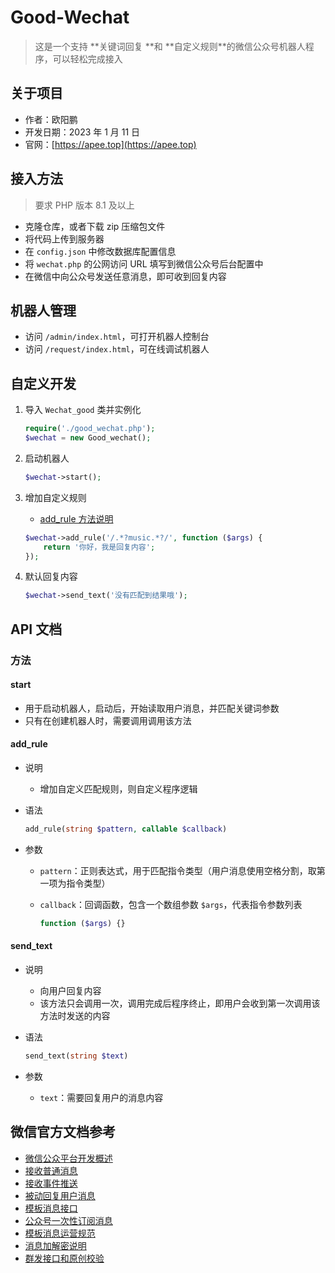 # Good-Wechat

> 这是一个支持 **关键词回复 ​**和 **自定义规则 ​**的微信公众号机器人程序，可以轻松完成接入

## 关于项目

* 作者：欧阳鹏
* 开发日期：2023 年 1 月 11 日
* 官网：[https://apee.top](https://apee.top)

## 接入方法

> 要求 PHP 版本 8.1 及以上

* 克隆仓库，或者下载 zip 压缩包文件
* 将代码上传到服务器
* 在 `config.json`​ 中修改数据库配置信息
* 将 `wechat.php`​ 的公网访问 URL 填写到微信公众号后台配置中
* 在微信中向公众号发送任意消息，即可收到回复内容

## 机器人管理

* 访问 `/admin/index.html`​，可打开机器人控制台
* 访问 `/request/index.html`​，可在线调试机器人

## 自定义开发

1. 导入 `Wechat_good`​ 类并实例化

   ```php
   require('./good_wechat.php');
   $wechat = new Good_wechat();
   ```

2. 启动机器人

   ```php
   $wechat->start();
   ```

3. 增加自定义规则

   * [add_rule 方法说明](#add_rule)

   ```php
   $wechat->add_rule('/.*?music.*?/', function ($args) {
       return '你好，我是回复内容';
   });
   ```

4. 默认回复内容

   ```php
   $wechat->send_text('没有匹配到结果哦');
   ```

## API 文档

### 方法

#### start

* 用于启动机器人，启动后，开始读取用户消息，并匹配关键词参数
* 只有在创建机器人时，需要调用调用该方法

#### add_rule

* 说明

  * 增加自定义匹配规则，则自定义程序逻辑

* 语法

  ```php
  add_rule(string $pattern, callable $callback)
  ```

* 参数

  * `pattern`​：正则表达式，用于匹配指令类型（用户消息使用空格分割，取第一项为指令类型）

  * `callback`​：回调函数，包含一个数组参数 `$args`​，代表指令参数列表

    ```php
    function ($args) {}
    ```

#### send_text

* 说明

  * 向用户回复内容
  * 该方法只会调用一次，调用完成后程序终止，即用户会收到第一次调用该方法时发送的内容

* 语法

  ```php
  send_text(string $text)
  ```

* 参数

  * `text`​：需要回复用户的消息内容

## 微信官方文档参考

- [微信公众平台开发概述](https://developers.weixin.qq.com/doc/offiaccount/Getting_Started/Overview.html)
- [接收普通消息](https://developers.weixin.qq.com/doc/offiaccount/Message_Management/Receiving_standard_messages.html)
- [接收事件推送](https://developers.weixin.qq.com/doc/offiaccount/Message_Management/Receiving_event_pushes.html)
- [被动回复用户消息](https://developers.weixin.qq.com/doc/offiaccount/Message_Management/Passive_user_reply_message.html)
- [模板消息接口](https://developers.weixin.qq.com/doc/offiaccount/Message_Management/Template_Message_Interface.html)
- [公众号一次性订阅消息](https://developers.weixin.qq.com/doc/offiaccount/Message_Management/One-time_subscription_info.html)
- [模板消息运营规范](https://developers.weixin.qq.com/doc/offiaccount/Message_Management/Template_Message_Operation_Specifications.html)
- [消息加解密说明](https://developers.weixin.qq.com/doc/offiaccount/Message_Management/Message_encryption_and_decryption_instructions.html)
- [群发接口和原创校验](https://developers.weixin.qq.com/doc/offiaccount/Message_Management/Batch_Sends_and_Originality_Checks.html)